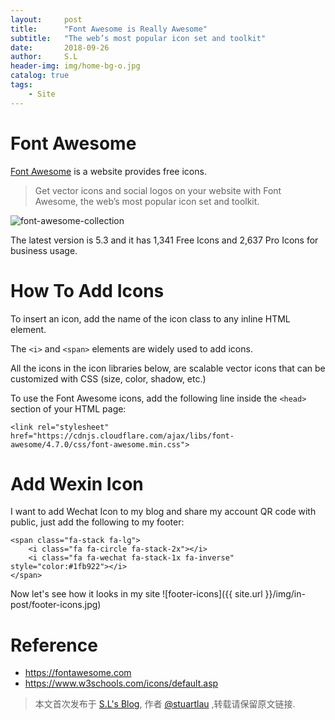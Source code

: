 ```yaml
---
layout:     post
title:      "Font Awesome is Really Awesome"
subtitle:   "The web’s most popular icon set and toolkit"
date:       2018-09-26
author:     S.L
header-img: img/home-bg-o.jpg
catalog: true
tags:
    - Site
---
```

# Font Awesome
[Font Awesome](https://fontawesome.com) is a website provides free icons.
> Get vector icons and social logos on your website with Font Awesome, the web’s most popular icon set and toolkit.

![font-awesome-collection](https://stuartlau.github.io/img/in-post/font-awesome-collection.jpg)

The latest version is 5.3 and it has 1,341 Free Icons and 2,637 Pro Icons for business usage.
 
# How To Add Icons
To insert an icon, add the name of the icon class to any inline HTML element.

The `<i>` and `<span>` elements are widely used to add icons.

All the icons in the icon libraries below, are scalable vector icons that can be customized with CSS (size, color, shadow, etc.)


To use the Font Awesome icons, add the following line inside the `<head>` section of your HTML page:

    <link rel="stylesheet" href="https://cdnjs.cloudflare.com/ajax/libs/font-awesome/4.7.0/css/font-awesome.min.css">

# Add Wexin Icon
I want to add Wechat Icon to my blog and share my account QR code with public, just add the 
following to my footer:

    <span class="fa-stack fa-lg">
        <i class="fa fa-circle fa-stack-2x"></i>
        <i class="fa fa-wechat fa-stack-1x fa-inverse" style="color:#1fb922"></i>
    </span>
    
Now let's see how it looks in my site
![footer-icons]({{ site.url }}/img/in-post/footer-icons.jpg)
        
# Reference
- https://fontawesome.com
- https://www.w3schools.com/icons/default.asp

> 本文首次发布于 [S.L's Blog](https://liushuo.me), 作者 [@stuartlau](http://github.com/stuartlau) ,转载请保留原文链接.
